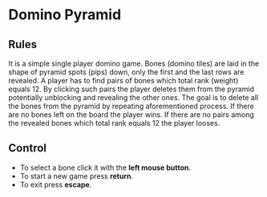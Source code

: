 # Domino Pyramid

## Rules
It is a simple single player domino game. Bones (domino tiles) are laid in the shape of pyramid spots (pips) down, only the first and the last rows are revealed. 
A player has to find pairs of bones which total rank (weight) equals 12. By clicking such pairs the player deletes them from the pyramid potentially unblocking 
and revealing the other ones. The goal is to delete all the bones from the pyramid by repeating aforementioned process. If there are no bones left on the board
the player wins. If there are no pairs among the revealed bones which total rank equals 12 the player looses.

## Control
- To select a bone click it with the **left mouse button**.
- To start a new game press **return**.
- To exit press **escape**.
